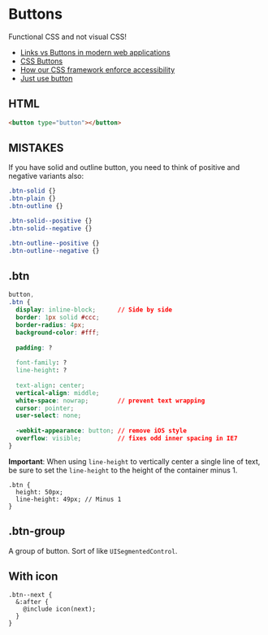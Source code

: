 # Buttons

Functional CSS and not visual CSS!

* [Links vs Buttons in modern web applications](https://marcysutton.com/links-vs-buttons-in-modern-web-applications/)
* [CSS Buttons](http://cssbuttons.tumblr.com/)
* [How our CSS framework enforce accessibility](http://www.ebaytechblog.com/2015/11/04/how-our-css-framework-helps-enforce-accessibility/)
* [Just use button](https://www.youtube.com/watch?v=CZGqnp06DnI)

## HTML

```html
<button type="button"></button>
```

## MISTAKES

If you have solid and outline button, you need to think of positive and negative variants also:

```css
.btn-solid {}
.btn-plain {}
.btn-outline {}

.btn-solid--positive {}
.btn-solid--negative {}

.btn-outline--positive {}
.btn-outline--negative {}
```

## .btn

```css
button,
.btn {
  display: inline-block;      // Side by side
  border: 1px solid #ccc;
  border-radius: 4px;
  background-color: #fff;
  
  padding: ?
  
  font-family: ?
  line-height: ?
  
  text-align: center;
  vertical-align: middle;
  white-space: nowrap;        // prevent text wrapping
  cursor: pointer;
  user-select: none;
  
  -webkit-appearance: button; // remove iOS style
  overflow: visible;          // fixes odd inner spacing in IE7}
```

**Important**: When using `line-height` to vertically center a single line of text, be sure to set the `line-height` to the height of the container minus 1.

```
.btn {
  height: 50px;
  line-height: 49px; // Minus 1}
```

## .btn-group

A group of button. Sort of like `UISegmentedControl`.

## With icon

```
.btn--next {
  &:after {
    @include icon(next);  }}
```